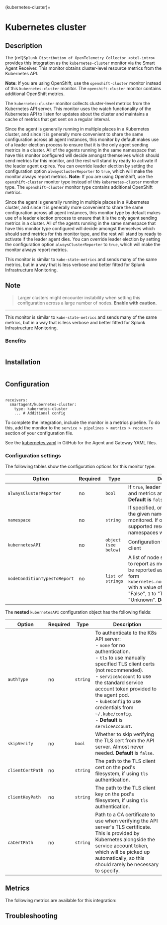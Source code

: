 (kubernetes-cluster)=

# Kubernetes cluster

<meta name="description" content="Documentation on the kubernetes-cluster monitor type">

## Description


The {ref}`Splunk Distribution of OpenTelemetry Collector <otel-intro>` provides this integration as the `kubernetes-cluster` monitor via the Smart Agent Receiver. This monitor obtains cluster-level resource metrics from the Kubernetes API.

**Note:** If you are using OpenShift, use the `openshift-cluster` monitor instead of this `kubernetes-cluster` monitor. The `openshift-cluster` monitor contains additional OpenShift metrics.

The `kubernetes-cluster` monitor collects cluster-level metrics from the Kubernetes API server. This monitor uses the watch functionality of the Kubernetes API to listen for updates about the cluster and maintains a cache of metrics that get sent on a regular interval.

Since the agent is generally running in multiple places in a Kubernetes cluster, and since it is generally more convenient to share the same configuration across all agent instances, this monitor by default makes use of a leader election process to ensure that it is the only agent sending metrics in a cluster. All of the agents running in the same namespace that have this monitor configured will decide amongst themselves which should send metrics for this monitor, and the rest will stand by ready to activate if the leader agent expires. You can override leader election by setting the configuration option `alwaysClusterReporter` to `true`, which will make the monitor always report metrics.
**Note:** If you are using OpenShift, use the ``openshift-cluster`` monitor type instead of this ``kubernetes-cluster`` monitor type. The ``openshift-cluster`` monitor type contains additional OpenShift metrics.

Since the agent is generally running in multiple places in a Kubernetes cluster, and since it is generally more convenient to share the same configuration across
all agent instances, this monitor type by default makes use of a leader election process to ensure that it is the only agent sending metrics in a cluster. All of the
agents running in the same namespace that have this monitor type configured will decide amongst themselves which should send metrics for this monitor type, and the rest will stand by ready to activate if the leader agent dies. You can override leader election by setting the configuration option ``alwaysClusterReporter`` to ``true``, which will make the monitor always report metrics.


This monitor is similar to `kube-state-metrics` and sends many of the same metrics, but in a way that is less verbose and better fitted for Splunk Infrastructure Monitoring.

## 
**Note**
---
>Larger clusters might encounter instability when setting this configuration across a large number of nodes. **Enable with caution.**
---

This monitor is similar to ``kube-state-metrics`` and sends many of the same metrics, but in a way that is less verbose and better fitted for Splunk Infrastructure Monitoring.


### Benefits

```{include} /_includes/benefits.md
```

##  Installation


```{include} /_includes/collector-installation.md
```

## Configuration

```{include} /_includes/configuration.md
```

```
receivers:
  smartagent/kubernetes-cluster:
    type: kubernetes-cluster
    ... # Additional config
```

To complete the integration, include the monitor in a metrics pipeline. To do this, add the monitor to the `service > pipelines > metrics > receivers` section of your configuration file.

See the [kubernetes.yaml](https://github.com/signalfx/splunk-otel-collector/tree/main/examples/kubernetes-yaml) in GitHub for the Agent and Gateway YAML files.

### Configuration settings

The following tables show the configuration options for this monitor type:

| Option | Required | Type | Description |
| --- | --- | --- | --- |
| `alwaysClusterReporter` | no | `bool` | If `true`, leader election is skipped and metrics are always reported. **Default is** `false`. |
| `namespace` | no | `string` | If specified, only resources within the given namespace will be monitored. If omitted (blank), all supported resources across all namespaces will be monitored. |
| `kubernetesAPI` | no | `object (see below)` | Configuration for the Kubernetes API client |
| `nodeConditionTypesToReport` | no | `list of strings` | A list of node status condition types to report as metrics. The metrics will be reported as data points of the form `kubernetes.node_<type_snake_cased>` with a value of `0` corresponding to "False", `1` to "True", and `-1` to "Unknown". **Default** is `[Ready]`. |

The **nested** `kubernetesAPI` configuration object has the following fields:

| Option | Required | Type | Description |
| --- | --- | --- | --- |
| `authType` | no | `string` | To authenticate to the K8s API server: <br> - `none` for no authentication.<br> - `tls` to use manually specified TLS client certs (not recommended). <br> - `serviceAccount` to use the standard service account token provided to the agent pod. <br> - `kubeConfig` to use credentials from `~/.kube/config`. <br> - **Default** is `serviceAccount`. | |
| `skipVerify` | no | `bool` | Whether to skip verifying the TLS cert from the API server. Almost never needed. **Default** is `false`. |
| `clientCertPath` | no | `string` | The path to the TLS client cert on the pod's filesystem, if using `tls` authentication. |
| `clientKeyPath` | no | `string` | The path to the TLS client key on the pod's filesystem, if using `tls` authentication. |
| `caCertPath` | no | `string` | Path to a CA certificate to use when verifying the API server's TLS certificate. This is provided by Kubernetes alongside the service account token, which will be picked up automatically, so this should rarely be necessary to specify. |

## Metrics

The following metrics are available for this integration:

<div class="metrics-yaml" url="https://raw.githubusercontent.com/signalfx/signalfx-agent/main/pkg/monitors/kubernetes/cluster/metadata.yaml"></div>

## Troubleshooting

```{include} /_includes/troubleshooting.md
```
